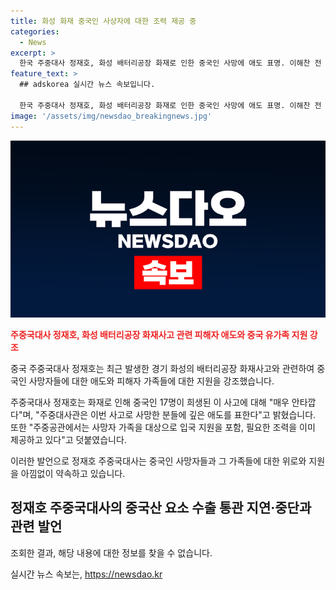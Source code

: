 ```yaml
---
title: 화성 화재 중국인 사상자에 대한 조력 제공 중
categories:
  - News
excerpt: >
  한국 주중대사 정재호, 화성 배터리공장 화재로 인한 중국인 사망에 애도 표명. 이해찬 전 총리와 만난 왕이 중국 외교부장은 사고 원인 조사와 책임 처리를 촉구. 중국 정부와 외국인 사망자의 가족에 지원 요청. 중국 요소 수출 통관 지연 관련하여 적정 대응 가능성 언급.
feature_text: >
  ## adskorea 실시간 뉴스 속보입니다.

  한국 주중대사 정재호, 화성 배터리공장 화재로 인한 중국인 사망에 애도 표명. 이해찬 전 총리와 만난 왕이 중국 외교부장은 사고 원인 조사와 책임 처리를 촉구. 중국 정부와 외국인 사망자의 가족에 지원 요청. 중국 요소 수출 통관 지연 관련하여 적정 대응 가능성 언급.
image: '/assets/img/newsdao_breakingnews.jpg'
---
```


<p><img src="/assets/img/newsdao_breakingnews.jpg" alt="adskorea 속보" /></p>

<p><b><span style="color: #ee2323;">주중국대사 정재호, 화성 배터리공장 화재사고 관련 피해자 애도와 중국 유가족 지원 강조</span></b></p>

<p>중국 주중국대사 정재호는 최근 발생한 경기 화성의 배터리공장 화재사고와 관련하여 중국인 사망자들에 대한 애도와 피해자 가족들에 대한 지원을 강조했습니다.</p>

<p>주중국대사 정재호는 화재로 인해 중국인 17명이 희생된 이 사고에 대해 "매우 안타깝다"며, "주중대사관은 이번 사고로 사망한 분들에 깊은 애도를 표한다"고 밝혔습니다. 또한 "주중공관에서는 사망자 가족을 대상으로 입국 지원을 포함, 필요한 조력을 이미 제공하고 있다"고 덧붙였습니다.</p>

<p>이러한 발언으로 정재호 주중국대사는 중국인 사망자들과 그 가족들에 대한 위로와 지원을 아낌없이 약속하고 있습니다.</p>

<h2 data-ke-size="size26">정재호 주중국대사의 중국산 요소 수출 통관 지연·중단과 관련 발언</h2>

<p>조회한 결과, 해당 내용에 대한 정보를 찾을 수 없습니다.</p>
실시간 뉴스 속보는, <a href="https://newsdao.kr" rel="dofollow">https://newsdao.kr</a>


